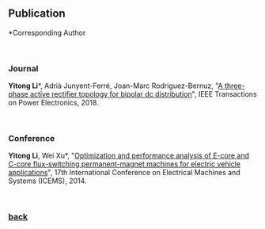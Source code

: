 <br />

## Publication

*Corresponding Author

<br />

### Journal

**Yitong Li***, Adrià Junyent-Ferré, Joan-Marc Rodriguez-Bernuz, "[A three-phase active rectifier topology for bipolar dc distribution](http://ieeexplore.ieee.org/document/7921443/#full-text-section)", IEEE Transactions on Power Electronics, 2018.  

<br />

### Conference

**Yitong Li**, Wei Xu*, "[Optimization and performance analysis of E-core and C-core flux-switching permanent-magnet machines for electric vehicle applications](https://ieeexplore.ieee.org/document/7013436/)", 17th International Conference on Electrical Machines and Systems (ICEMS), 2014.

<br />

### [back](https://yt-li.github.io/)
